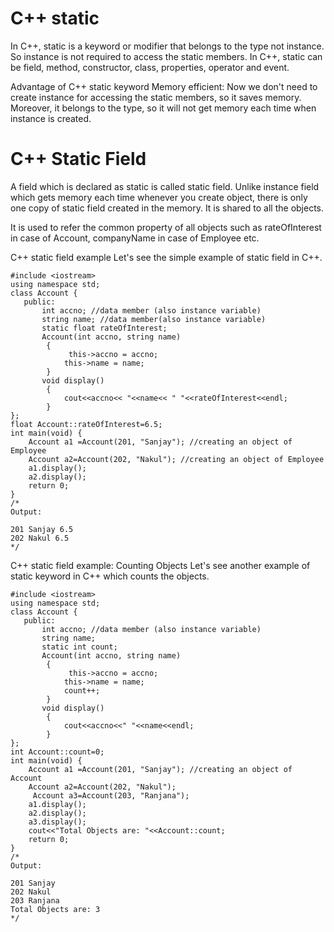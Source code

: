 # C++ static

In C++, static is a keyword or modifier that belongs to the type not instance. So instance is not required to access the static members. In C++, static can be field, method, constructor, class, properties, operator and event.

Advantage of C++ static keyword
Memory efficient: Now we don't need to create instance for accessing the static members, so it saves memory. Moreover, it belongs to the type, so it will not get memory each time when instance is created.

# C++ Static Field

A field which is declared as static is called static field. Unlike instance field which gets memory each time whenever you create object, there is only one copy of static field created in the memory. It is shared to all the objects.

It is used to refer the common property of all objects such as rateOfInterest in case of Account, companyName in case of Employee etc.



C++ static field example
Let's see the simple example of static field in C++.
```
#include <iostream>  
using namespace std;  
class Account {  
   public:  
       int accno; //data member (also instance variable)      
       string name; //data member(also instance variable)  
       static float rateOfInterest;   
       Account(int accno, string name)   
        {    
             this->accno = accno;    
            this->name = name;    
        }    
       void display()    
        {    
            cout<<accno<< "<<name<< " "<<rateOfInterest<<endl;   
        }    
};  
float Account::rateOfInterest=6.5;  
int main(void) {  
    Account a1 =Account(201, "Sanjay"); //creating an object of Employee   
    Account a2=Account(202, "Nakul"); //creating an object of Employee  
    a1.display();    
    a2.display();    
    return 0;  
}  
/*
Output:

201 Sanjay 6.5
202 Nakul 6.5
*/
```
 
C++ static field example: Counting Objects
Let's see another example of static keyword in C++ which counts the objects.
```
#include <iostream>  
using namespace std;  
class Account {  
   public:  
       int accno; //data member (also instance variable)      
       string name;   
       static int count;     
       Account(int accno, string name)   
        {    
             this->accno = accno;    
            this->name = name;    
            count++;  
        }    
       void display()    
        {    
            cout<<accno<<" "<<name<<endl;   
        }    
};  
int Account::count=0;  
int main(void) {  
    Account a1 =Account(201, "Sanjay"); //creating an object of Account  
    Account a2=Account(202, "Nakul");   
     Account a3=Account(203, "Ranjana");  
    a1.display();    
    a2.display();    
    a3.display();    
    cout<<"Total Objects are: "<<Account::count;  
    return 0;  
}  
/*
Output:

201 Sanjay
202 Nakul
203 Ranjana
Total Objects are: 3
*/
```

